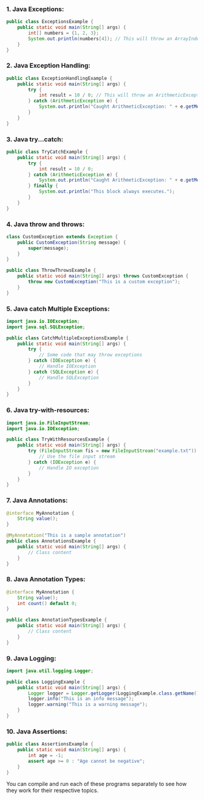 
### 1. Java Exceptions:

```java
public class ExceptionsExample {
    public static void main(String[] args) {
        int[] numbers = {1, 2, 3};
        System.out.println(numbers[4]); // This will throw an ArrayIndexOutOfBoundsException
    }
}
```

### 2. Java Exception Handling:

```java
public class ExceptionHandlingExample {
    public static void main(String[] args) {
        try {
            int result = 10 / 0; // This will throw an ArithmeticException
        } catch (ArithmeticException e) {
            System.out.println("Caught ArithmeticException: " + e.getMessage());
        }
    }
}
```

### 3. Java try...catch:

```java
public class TryCatchExample {
    public static void main(String[] args) {
        try {
            int result = 10 / 0;
        } catch (ArithmeticException e) {
            System.out.println("Caught ArithmeticException: " + e.getMessage());
        } finally {
            System.out.println("This block always executes.");
        }
    }
}
```

### 4. Java throw and throws:

```java
class CustomException extends Exception {
    public CustomException(String message) {
        super(message);
    }
}

public class ThrowThrowsExample {
    public static void main(String[] args) throws CustomException {
        throw new CustomException("This is a custom exception");
    }
}
```

### 5. Java catch Multiple Exceptions:

```java
import java.io.IOException;
import java.sql.SQLException;

public class CatchMultipleExceptionsExample {
    public static void main(String[] args) {
        try {
            // Some code that may throw exceptions
        } catch (IOException e) {
            // Handle IOException
        } catch (SQLException e) {
            // Handle SQLException
        }
    }
}
```

### 6. Java try-with-resources:

```java
import java.io.FileInputStream;
import java.io.IOException;

public class TryWithResourcesExample {
    public static void main(String[] args) {
        try (FileInputStream fis = new FileInputStream("example.txt")) {
            // Use the file input stream
        } catch (IOException e) {
            // Handle IO exception
        }
    }
}
```

### 7. Java Annotations:

```java
@interface MyAnnotation {
    String value();
}

@MyAnnotation("This is a sample annotation")
public class AnnotationsExample {
    public static void main(String[] args) {
        // Class content
    }
}
```

### 8. Java Annotation Types:

```java
@interface MyAnnotation {
    String value();
    int count() default 0;
}

public class AnnotationTypesExample {
    public static void main(String[] args) {
        // Class content
    }
}
```

### 9. Java Logging:

```java
import java.util.logging.Logger;

public class LoggingExample {
    public static void main(String[] args) {
        Logger logger = Logger.getLogger(LoggingExample.class.getName());
        logger.info("This is an info message");
        logger.warning("This is a warning message");
    }
}
```

### 10. Java Assertions:

```java
public class AssertionsExample {
    public static void main(String[] args) {
        int age = -1;
        assert age >= 0 : "Age cannot be negative";
    }
}
```

You can compile and run each of these programs separately to see how they work for their respective topics.
